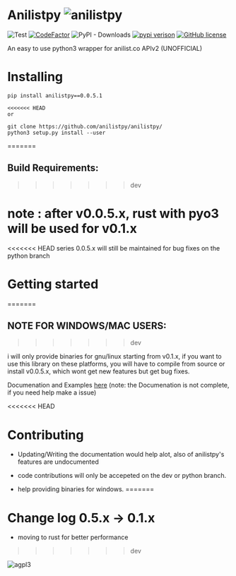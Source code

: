 # Anilistpy ![anilistpy](https://avatars3.githubusercontent.com/u/75199724?s=30&v=4)

![Test](https://github.com/anilistpy/anilistpy/workflows/Test/badge.svg)
[![CodeFactor](https://www.codefactor.io/repository/github/anilistpy/anilistpy/badge)](https://www.codefactor.io/repository/github/anilistpy/anilistpy)
![PyPI - Downloads](https://img.shields.io/pypi/dm/anilistpy)
[![pypi verison](https://img.shields.io/pypi/v/anilistpy.svg)](https://pypi.org/project/anilistpy/)
[![GitHub license](https://img.shields.io/github/license/anilistpy/anilistpy)](https://github.com/anilistpy/anilistpy/blob/master/license)

An easy to use python3 wrapper for anilist.co APIv2 (UNOFFICIAL)

# Installing

```
pip install anilistpy==0.0.5.1

<<<<<<< HEAD
or

git clone https://github.com/anilistpy/anilistpy/
python3 setup.py install --user
```
=======
## Build Requirements:
>>>>>>> dev

# note : after v0.0.5.x, rust with pyo3 will be used for v0.1.x

<<<<<<< HEAD
series 0.0.5.x will still be maintained for bug fixes on the python branch

# Getting started
=======
## NOTE FOR WINDOWS/MAC USERS:
>>>>>>> dev

i will only provide binaries for gnu/linux starting from v0.1.x, if you want to use this library on these platforms, you will have to compile from source or install v0.0.5.x, which wont get new features but get bug fixes.

 
Documenation and Examples [here](https://anilistpy.github.io/) 
(note: the Documenation is not complete, if you need help make a issue)

<<<<<<< HEAD
# Contributing

- Updating/Writing the documentation would help alot, also of anilistpy's features are undocumented

- code contributions will only be accepeted on the dev or python branch.

- help providing binaries for windows.
=======
# Change log 0.5.x -> 0.1.x

- moving to rust for better performance 
>>>>>>> dev

![agpl3](https://upload.wikimedia.org/wikipedia/commons/thumb/0/06/AGPLv3_Logo.svg/200px-AGPLv3_Logo.svg.png)
